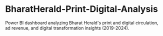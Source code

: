 # BharatHerald-Print-Digital-Analysis
Power BI dashboard analyzing Bharat Herald's print and digital circulation, ad revenue, and digital transformation insights (2019-2024).

